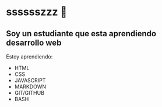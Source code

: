 # sssssszzz 🍔

## Soy un estudiante que esta aprendiendo **desarrollo web**

Estoy aprendiendo: 
- HTML
- CSS
- JAVASCRIPT
- MARKDOWN
- GIT/GITHUB
- BASH

